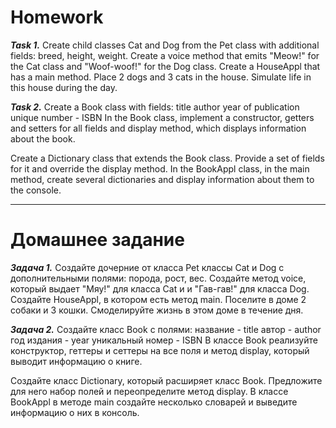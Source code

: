 # Homework

***Task 1.***
Create child classes Cat and Dog from the Pet class with additional fields:
breed, height, weight.
Create a voice method that emits "Meow!" for the Cat class and "Woof-woof!" for the Dog class.
Create a HouseAppl that has a main method.
Place 2 dogs and 3 cats in the house.
Simulate life in this house during the day.

***Task 2.***
Create a Book class with fields:
title
author
year of publication
unique number - ISBN
In the Book class, implement a constructor, getters and setters for all fields and
display method, which displays information about the book.

Create a Dictionary class that extends the Book class.
Provide a set of fields for it and override the display method.
In the BookAppl class, in the main method, create several dictionaries and display information about them
to the console.

_______________________________________________________

# Домашнее задание

***Задача 1.***
Создайте дочерние от класса Pet классы Cat и Dog c дополнительными полями:
порода, рост, вес.
Создайте метод voice, который выдает "Мяу!" для класса Cat и и "Гав-гав!" для класса Dog.
Создайте HouseAppl, в котором есть метод main.
Поселите в доме 2 собаки и 3 кошки.
Смоделируйте жизнь в этом доме в течение дня.

***Задача 2.***
Создайте класс Book с полями:
название - title
автор - author
год издания - year
уникальный номер - ISBN
В классе Book реализуйте конструктор, геттеры и сеттеры на все поля и
метод display, который выводит информацию о книге.

Создайте класс Dictionary, который расширяет класс Book.
Предложите для него набор полей и переопределите метод display.
В классе BookAppl в методе main создайте несколько словарей и выведите информацию о них
в консоль.